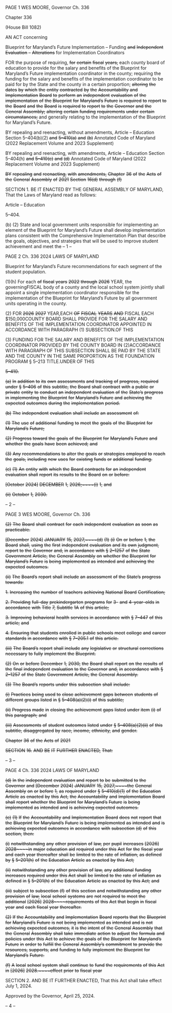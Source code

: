 PAGE 1
WES MOORE, Governor Ch. 336

Chapter 336

(House Bill 1082)

AN ACT concerning

Blueprint for Maryland’s Future Implementation – Funding ~~and~~ ~~Independent~~
~~Evaluation~~ ~~–~~ ~~Alterations~~ for Implementation Coordinators

FOR the purpose of requiring, ~~for~~ ~~certain~~ ~~fiscal~~ ~~years,~~ each county board of education to
provide for the salary and benefits of the Blueprint for Maryland’s Future
implementation coordinator in the county; requiring the funding for the salary and
benefits of the implementation coordinator to be paid for by the State and the county
in a certain proportion; ~~altering~~ ~~the~~ ~~dates~~ ~~by~~ ~~which~~ ~~the~~ ~~entity~~ ~~contracted~~ ~~by~~ ~~the~~
~~Accountability~~ ~~and~~ ~~Implementation~~ ~~Board~~ ~~to~~ ~~perform~~ ~~an~~ ~~independent~~ ~~evaluation~~ ~~of~~
~~the~~ ~~implementation~~ ~~of~~ ~~the~~ ~~Blueprint~~ ~~for~~ ~~Maryland’s~~ ~~Future~~ ~~is~~ ~~required~~ ~~to~~ ~~report~~ ~~to~~
~~the~~ ~~Board~~ ~~and~~ ~~the~~ ~~Board~~ ~~is~~ ~~required~~ ~~to~~ ~~report~~ ~~to~~ ~~the~~ ~~Governor~~ ~~and~~ ~~the~~ ~~General~~
~~Assembly;~~ ~~altering~~ ~~certain~~ ~~funding~~ ~~requirements~~ ~~under~~ ~~certain~~ ~~circumstances;~~ and
generally relating to the implementation of the Blueprint for Maryland’s Future.

BY repealing and reenacting, without amendments,
Article – Education
Section 5–404(b)(2) ~~and~~ ~~5–410(a)~~ ~~and~~ ~~(b)~~
Annotated Code of Maryland
(2022 Replacement Volume and 2023 Supplement)

BY repealing and reenacting, with amendments,
Article – Education
Section 5–404(h) ~~and~~ ~~5–410(c)~~ ~~and~~ ~~(d)~~
Annotated Code of Maryland
(2022 Replacement Volume and 2023 Supplement)

~~BY~~ ~~repealing~~ ~~and~~ ~~reenacting,~~ ~~with~~ ~~amendments,~~
~~Chapter~~ ~~36~~ ~~of~~ ~~the~~ ~~Acts~~ ~~of~~ ~~the~~ ~~General~~ ~~Assembly~~ ~~of~~ ~~2021~~
~~Section~~ ~~16(d)~~ ~~through~~ ~~(f)~~

SECTION 1. BE IT ENACTED BY THE GENERAL ASSEMBLY OF MARYLAND,
That the Laws of Maryland read as follows:

Article – Education

5–404.

(b) (2) State and local government units responsible for implementing an
element of the Blueprint for Maryland’s Future shall develop implementation plans
consistent with the Comprehensive Implementation Plan that describe the goals,
objectives, and strategies that will be used to improve student achievement and meet the
– 1 –

PAGE 2
Ch. 336 2024 LAWS OF MARYLAND

Blueprint for Maryland’s Future recommendations for each segment of the student
population.

(1)(h) For each ~~of~~ ~~fiscal~~ ~~years~~ ~~2022~~ ~~through~~ ~~2026~~ YEAR, the governingFISCAL
body of a county and the local school system jointly shall appoint a single implementation
coordinator responsible for the implementation of the Blueprint for Maryland’s Future by
all government units operating in the county.

(2) FOR ~~2026~~ ~~2027~~ YEAR,EACH ~~OF~~ ~~FISCAL~~ ~~YEARS~~ ~~AND~~ FISCAL EACH
$150,000COUNTY BOARD SHALL PROVIDE FOR THE SALARY AND BENEFITS OF THE
IMPLEMENTATION COORDINATOR APPOINTED IN ACCORDANCE WITH PARAGRAPH
(1) SUBSECTION.OF THIS

(3) FUNDING FOR THE SALARY AND BENEFITS OF THE
IMPLEMENTATION COORDINATOR PROVIDED BY THE COUNTY BOARD IN
(2)ACCORDANCE WITH PARAGRAPH OF THIS SUBSECTION SHALL BE PAID BY THE
STATE AND THE COUNTY IN THE SAME PROPORTION AS THE FOUNDATION PROGRAM
§ 5–213 TITLE.UNDER OF THIS

~~5–410.~~

~~(a)~~ ~~In~~ ~~addition~~ ~~to~~ ~~its~~ ~~own~~ ~~assessments~~ ~~and~~ ~~tracking~~ ~~of~~ ~~progress,~~ ~~required~~ ~~under~~ ~~§~~
~~5–406~~ ~~of~~ ~~this~~ ~~subtitle,~~ ~~the~~ ~~Board~~ ~~shall~~ ~~contract~~ ~~with~~ ~~a~~ ~~public~~ ~~or~~ ~~private~~ ~~entity~~ ~~to~~ ~~conduct~~ ~~an~~
~~independent~~ ~~evaluation~~ ~~of~~ ~~the~~ ~~State’s~~ ~~progress~~ ~~in~~ ~~implementing~~ ~~the~~ ~~Blueprint~~ ~~for~~
~~Maryland’s~~ ~~Future~~ ~~and~~ ~~achieving~~ ~~the~~ ~~expected~~ ~~outcomes~~ ~~during~~ ~~the~~ ~~implementation~~ ~~period.~~

~~(b)~~ ~~The~~ ~~independent~~ ~~evaluation~~ ~~shall~~ ~~include~~ ~~an~~ ~~assessment~~ ~~of:~~

~~(1)~~ ~~The~~ ~~use~~ ~~of~~ ~~additional~~ ~~funding~~ ~~to~~ ~~meet~~ ~~the~~ ~~goals~~ ~~of~~ ~~the~~ ~~Blueprint~~ ~~for~~
~~Maryland’s~~ ~~Future;~~

~~(2)~~ ~~Progress~~ ~~toward~~ ~~the~~ ~~goals~~ ~~of~~ ~~the~~ ~~Blueprint~~ ~~for~~ ~~Maryland’s~~ ~~Future~~ ~~and~~
~~whether~~ ~~the~~ ~~goals~~ ~~have~~ ~~been~~ ~~achieved;~~ ~~and~~

~~(3)~~ ~~Any~~ ~~recommendations~~ ~~to~~ ~~alter~~ ~~the~~ ~~goals~~ ~~or~~ ~~strategies~~ ~~employed~~ ~~to~~ ~~reach~~
~~the~~ ~~goals,~~ ~~including~~ ~~new~~ ~~uses~~ ~~for~~ ~~existing~~ ~~funds~~ ~~or~~ ~~additional~~ ~~funding.~~

~~(c)~~ ~~(1)~~ ~~An~~ ~~entity~~ ~~with~~ ~~which~~ ~~the~~ ~~Board~~ ~~contracts~~ ~~for~~ ~~an~~ ~~independent~~ ~~evaluation~~
~~shall~~ ~~report~~ ~~its~~ ~~results~~ ~~to~~ ~~the~~ ~~Board~~ ~~on~~ ~~or~~ ~~before:~~

~~[October~~ ~~2024]~~ ~~DECEMBER~~ ~~1,~~ ~~2026;~~~~(i)~~ ~~1,~~ ~~and~~

~~(ii)~~ ~~October~~ ~~1,~~ ~~2030.~~

– 2 –

PAGE 3
WES MOORE, Governor Ch. 336

~~(2)~~ ~~The~~ ~~Board~~ ~~shall~~ ~~contract~~ ~~for~~ ~~each~~ ~~independent~~ ~~evaluation~~ ~~as~~ ~~soon~~ ~~as~~
~~practicable.~~

~~[December~~ ~~2024]~~ ~~JANUARY~~ ~~15,~~ ~~2027,~~~~(d)~~ ~~(1)~~ ~~(i)~~ ~~On~~ ~~or~~ ~~before~~ ~~1,~~ ~~the~~ ~~Board~~
~~shall,~~ ~~using~~ ~~the~~ ~~first~~ ~~independent~~ ~~evaluation~~ ~~and~~ ~~its~~ ~~own~~ ~~judgment,~~ ~~report~~ ~~to~~ ~~the~~ ~~Governor~~
~~and,~~ ~~in~~ ~~accordance~~ ~~with~~ ~~§~~ ~~2–1257~~ ~~of~~ ~~the~~ ~~State~~ ~~Government~~ ~~Article,~~ ~~the~~ ~~General~~ ~~Assembly~~
~~on~~ ~~whether~~ ~~the~~ ~~Blueprint~~ ~~for~~ ~~Maryland’s~~ ~~Future~~ ~~is~~ ~~being~~ ~~implemented~~ ~~as~~ ~~intended~~ ~~and~~
~~achieving~~ ~~the~~ ~~expected~~ ~~outcomes.~~

~~(ii)~~ ~~The~~ ~~Board’s~~ ~~report~~ ~~shall~~ ~~include~~ ~~an~~ ~~assessment~~ ~~of~~ ~~the~~ ~~State’s~~
~~progress~~ ~~towards:~~

~~1.~~ ~~Increasing~~ ~~the~~ ~~number~~ ~~of~~ ~~teachers~~ ~~achieving~~ ~~National~~
~~Board~~ ~~Certification;~~

~~2.~~ ~~Providing~~ ~~full–day~~ ~~prekindergarten~~ ~~programs~~ ~~for~~ ~~3–~~ ~~and~~
~~4–year–olds~~ ~~in~~ ~~accordance~~ ~~with~~ ~~Title~~ ~~7,~~ ~~Subtitle~~ ~~1A~~ ~~of~~ ~~this~~ ~~article;~~

~~3.~~ ~~Improving~~ ~~behavioral~~ ~~health~~ ~~services~~ ~~in~~ ~~accordance~~ ~~with~~ ~~§~~
~~7–447~~ ~~of~~ ~~this~~ ~~article;~~ ~~and~~

~~4.~~ ~~Ensuring~~ ~~that~~ ~~students~~ ~~enrolled~~ ~~in~~ ~~public~~ ~~schools~~ ~~meet~~
~~college~~ ~~and~~ ~~career~~ ~~standards~~ ~~in~~ ~~accordance~~ ~~with~~ ~~§~~ ~~7–205.1~~ ~~of~~ ~~this~~ ~~article.~~

~~(iii)~~ ~~The~~ ~~Board’s~~ ~~report~~ ~~shall~~ ~~include~~ ~~any~~ ~~legislative~~ ~~or~~ ~~structural~~
~~corrections~~ ~~necessary~~ ~~to~~ ~~fully~~ ~~implement~~ ~~the~~ ~~Blueprint.~~

~~(2)~~ ~~On~~ ~~or~~ ~~before~~ ~~December~~ ~~1,~~ ~~2030,~~ ~~the~~ ~~Board~~ ~~shall~~ ~~report~~ ~~on~~ ~~the~~ ~~results~~ ~~of~~
~~the~~ ~~final~~ ~~independent~~ ~~evaluation~~ ~~to~~ ~~the~~ ~~Governor~~ ~~and,~~ ~~in~~ ~~accordance~~ ~~with~~ ~~§~~ ~~2–1257~~ ~~of~~ ~~the~~
~~State~~ ~~Government~~ ~~Article,~~ ~~the~~ ~~General~~ ~~Assembly.~~

~~(3)~~ ~~The~~ ~~Board’s~~ ~~reports~~ ~~under~~ ~~this~~ ~~subsection~~ ~~shall~~ ~~include:~~

~~(i)~~ ~~Practices~~ ~~being~~ ~~used~~ ~~to~~ ~~close~~ ~~achievement~~ ~~gaps~~ ~~between~~ ~~students~~
~~of~~ ~~different~~ ~~groups~~ ~~listed~~ ~~in~~ ~~§~~ ~~5–408(a)(2)(i)~~ ~~of~~ ~~this~~ ~~subtitle;~~

~~(ii)~~ ~~Progress~~ ~~made~~ ~~in~~ ~~closing~~ ~~the~~ ~~achievement~~ ~~gaps~~ ~~listed~~ ~~under~~ ~~item~~
~~(i)~~ ~~of~~ ~~this~~ ~~paragraph;~~ ~~and~~

~~(iii)~~ ~~Assessments~~ ~~of~~ ~~student~~ ~~outcomes~~ ~~listed~~ ~~under~~ ~~§~~ ~~5–408(a)(2)(ii)~~ ~~of~~
~~this~~ ~~subtitle,~~ ~~disaggregated~~ ~~by~~ ~~race,~~ ~~income,~~ ~~ethnicity,~~ ~~and~~ ~~gender.~~

~~Chapter~~ ~~36~~ ~~of~~ ~~the~~ ~~Acts~~ ~~of~~ ~~2021~~

~~SECTION~~ ~~16.~~ ~~AND~~ ~~BE~~ ~~IT~~ ~~FURTHER~~ ~~ENACTED,~~ ~~That:~~

– 3 –

PAGE 4
Ch. 336 2024 LAWS OF MARYLAND

~~(d)~~ ~~In~~ ~~the~~ ~~independent~~ ~~evaluation~~ ~~and~~ ~~report~~ ~~to~~ ~~be~~ ~~submitted~~ ~~to~~ ~~the~~ ~~Governor~~ ~~and~~
~~[December~~ ~~2024]~~ ~~JANUARY~~ ~~15,~~ ~~2027,~~~~the~~ ~~General~~ ~~Assembly~~ ~~on~~ ~~or~~ ~~before~~ ~~1,~~ ~~as~~ ~~required~~
~~under~~ ~~§~~ ~~5–410(d)(1)~~ ~~of~~ ~~the~~ ~~Education~~ ~~Article~~ ~~as~~ ~~enacted~~ ~~by~~ ~~this~~ ~~Act,~~ ~~the~~ ~~Accountability~~ ~~and~~
~~Implementation~~ ~~Board~~ ~~shall~~ ~~report~~ ~~whether~~ ~~the~~ ~~Blueprint~~ ~~for~~ ~~Maryland’s~~ ~~Future~~ ~~is~~ ~~being~~
~~implemented~~ ~~as~~ ~~intended~~ ~~and~~ ~~is~~ ~~achieving~~ ~~expected~~ ~~outcomes.~~

~~(e)~~ ~~(1)~~ ~~If~~ ~~the~~ ~~Accountability~~ ~~and~~ ~~Implementation~~ ~~Board~~ ~~does~~ ~~not~~ ~~report~~ ~~that~~
~~the~~ ~~Blueprint~~ ~~for~~ ~~Maryland’s~~ ~~Future~~ ~~is~~ ~~being~~ ~~implemented~~ ~~as~~ ~~intended~~ ~~and~~ ~~is~~ ~~achieving~~
~~expected~~ ~~outcomes~~ ~~in~~ ~~accordance~~ ~~with~~ ~~subsection~~ ~~(d)~~ ~~of~~ ~~this~~ ~~section,~~ ~~then:~~

~~(i)~~ ~~notwithstanding~~ ~~any~~ ~~other~~ ~~provision~~ ~~of~~ ~~law,~~ ~~per~~ ~~pupil~~ ~~increases~~
~~[2026]~~ ~~2028~~~~in~~ ~~major~~ ~~education~~ ~~aid~~ ~~required~~ ~~under~~ ~~this~~ ~~Act~~ ~~for~~ ~~the~~ ~~fiscal~~ ~~year~~ ~~and~~ ~~each~~
~~year~~ ~~thereafter~~ ~~shall~~ ~~be~~ ~~limited~~ ~~to~~ ~~the~~ ~~rate~~ ~~of~~ ~~inflation,~~ ~~as~~ ~~defined~~ ~~by~~ ~~§~~ ~~5–201(h)~~ ~~of~~ ~~the~~
~~Education~~ ~~Article~~ ~~as~~ ~~enacted~~ ~~by~~ ~~this~~ ~~Act;~~

~~(ii)~~ ~~notwithstanding~~ ~~any~~ ~~other~~ ~~provision~~ ~~of~~ ~~law,~~ ~~any~~ ~~additional~~
~~funding~~ ~~increases~~ ~~required~~ ~~under~~ ~~this~~ ~~Act~~ ~~shall~~ ~~be~~ ~~limited~~ ~~to~~ ~~the~~ ~~rate~~ ~~of~~ ~~inflation~~ ~~as~~ ~~defined~~
~~in~~ ~~§~~ ~~5–201(h)~~ ~~of~~ ~~the~~ ~~Education~~ ~~Article~~ ~~as~~ ~~enacted~~ ~~by~~ ~~this~~ ~~Act;~~ ~~and~~

~~(iii)~~ ~~subject~~ ~~to~~ ~~subsection~~ ~~(f)~~ ~~of~~ ~~this~~ ~~section~~ ~~and~~ ~~notwithstanding~~ ~~any~~
~~other~~ ~~provision~~ ~~of~~ ~~law,~~ ~~local~~ ~~school~~ ~~systems~~ ~~are~~ ~~not~~ ~~required~~ ~~to~~ ~~meet~~ ~~the~~ ~~additional~~
~~[2026]~~ ~~2028~~~~requirements~~ ~~of~~ ~~this~~ ~~Act~~ ~~that~~ ~~begin~~ ~~in~~ ~~fiscal~~ ~~year~~ ~~and~~ ~~each~~ ~~fiscal~~ ~~year~~
~~thereafter.~~

~~(2)~~ ~~If~~ ~~the~~ ~~Accountability~~ ~~and~~ ~~Implementation~~ ~~Board~~ ~~reports~~ ~~that~~ ~~the~~
~~Blueprint~~ ~~for~~ ~~Maryland’s~~ ~~Future~~ ~~is~~ ~~not~~ ~~being~~ ~~implemented~~ ~~as~~ ~~intended~~ ~~and~~ ~~is~~ ~~not~~ ~~achieving~~
~~expected~~ ~~outcomes,~~ ~~it~~ ~~is~~ ~~the~~ ~~intent~~ ~~of~~ ~~the~~ ~~General~~ ~~Assembly~~ ~~that~~ ~~the~~ ~~General~~ ~~Assembly~~
~~shall~~ ~~take~~ ~~immediate~~ ~~action~~ ~~to~~ ~~adjust~~ ~~the~~ ~~formula~~ ~~and~~ ~~policies~~ ~~under~~ ~~this~~ ~~Act~~ ~~to~~ ~~achieve~~ ~~the~~
~~goals~~ ~~of~~ ~~the~~ ~~Blueprint~~ ~~for~~ ~~Maryland’s~~ ~~Future~~ ~~in~~ ~~order~~ ~~to~~ ~~fulfill~~ ~~the~~ ~~General~~ ~~Assembly’s~~
~~commitment~~ ~~to~~ ~~provide~~ ~~the~~ ~~resources,~~ ~~supports,~~ ~~and~~ ~~funding~~ ~~to~~ ~~fully~~ ~~implement~~ ~~the~~
~~Blueprint~~ ~~for~~ ~~Maryland’s~~ ~~Future.~~

~~(f)~~ ~~A~~ ~~local~~ ~~school~~ ~~system~~ ~~shall~~ ~~continue~~ ~~to~~ ~~fund~~ ~~the~~ ~~requirements~~ ~~of~~ ~~this~~ ~~Act~~ ~~in~~
~~[2026]~~ ~~2028.~~~~effect~~ ~~prior~~ ~~to~~ ~~fiscal~~ ~~year~~

SECTION 2. AND BE IT FURTHER ENACTED, That this Act shall take effect July
1, 2024.

Approved by the Governor, April 25, 2024.

– 4 –